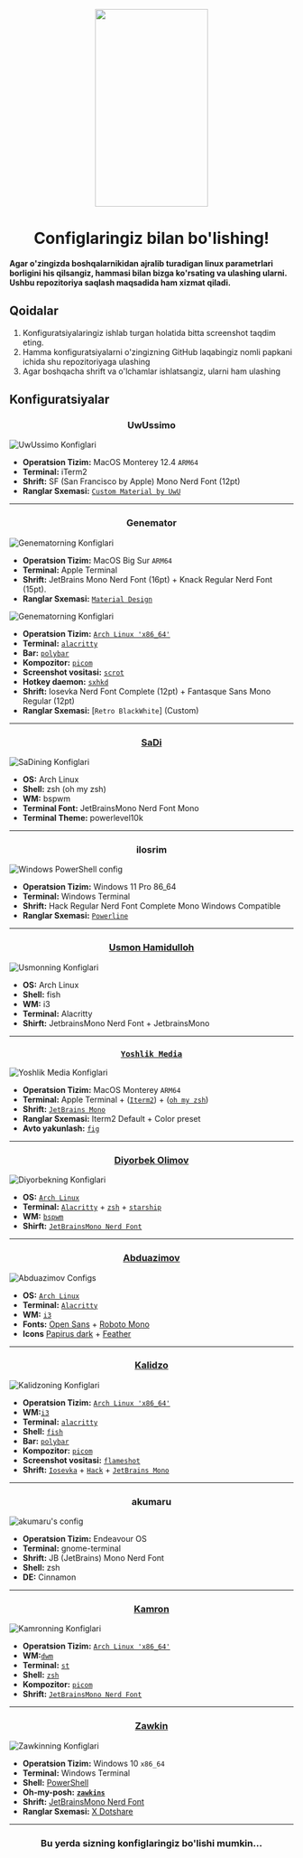 <p align="center"><a href="https://github.com/xinuxuz/configs" target="_blank"><img height="350" width="200" src="./assets/sudo.png"/></a></p>
<h1 align="center">Configlaringiz bilan bo'lishing!</h1>

**Agar o'zingizda boshqalarnikidan ajralib turadigan linux parametrlari borligini his qilsangiz, hammasi bilan bizga ko'rsating va ulashing ularni. Ushbu repozitoriya saqlash maqsadida ham xizmat qiladi.**

## Qoidalar

1. Konfiguratsiyalaringiz ishlab turgan holatida bitta screenshot taqdim eting.
2. Hamma konfiguratsiyalarni o'zingizning GitHub laqabingiz nomli papkani ichida shu repozitoriyaga ulashing
3. Agar boshqacha shrift va o'lchamlar ishlatsangiz, ularni ham ulashing

## Konfiguratsiyalar

<h3 align="center">UwUssimo</h3>

![UwUssimo Konfiglari](https://raw.githubusercontent.com/uwussimo/dots/cbb9c890ebf1f31fba60ee6eeec121dccb44e0df/desktop.png)

- **Operatsion Tizim:** MacOS Monterey 12.4 `ARM64`
- **Terminal:** iTerm2
- **Shrift:** SF (San Francisco by Apple) Mono Nerd Font (12pt)
- **Ranglar Sxemasi:** [`Custom Material by UwU`](https://github.com/uwussimo/dots/tree/cbb9c890ebf1f31fba60ee6eeec121dccb44e0df/data/rust/term)

<hr />

<h3 align="center">Genemator</h3>

![Genematorning Konfiglari](https://raw.githubusercontent.com/xinuxuz/configs/main/Genemator/screenshot.png)

- **Operatsion Tizim:** MacOS Big Sur `ARM64`
- **Terminal:** Apple Terminal
- **Shrift:** JetBrains Mono Nerd Font (16pt) + Knack Regular Nerd Font (15pt).
- **Ranglar Sxemasi:** [`Material Design`](https://github.com/MartinSeeler/iterm2-material-design)

![Genematorning Konfiglari](Genemator/BSPWM/screenshot.png)

- **Operatsion Tizim:** [`Arch Linux 'x86_64'`](https://archlinux.org/)
- **Terminal:** [`alacritty`](https://github.com/alacritty/alacritty)
- **Bar:** [`polybar`](https://github.com/polybar/polybar)
- **Kompozitor:** [`picom`](https://github.com/yshui/picom)
- **Screenshot vositasi:** [`scrot`](https://github.com/dreamer/scrot)
- **Hotkey daemon:** [`sxhkd`](https://github.com/baskerville/sxhkd)
- **Shrift:** Iosevka Nerd Font Complete (12pt) + Fantasque Sans Mono Regular (12pt)
- **Ranglar Sxemasi:** [`Retro BlackWhite`] (Custom)

<hr />

<h3 align="center"><a href="https://github.com/sad1go0" target="_blank">SaDi</a></h3>

![SaDining Konfiglari](sadi/assets/myterminal.png)

- **OS:** Arch Linux
- **Shell:** zsh (oh my zsh)
- **WM:** bspwm
- **Terminal Font:** JetBrainsMono Nerd Font Mono
- **Terminal Theme:** powerlevel10k

<hr />
<h3 align="center"><b>ilosrim</b></h3>
<img src="./ilosrim/PowerShell/win-neofetch.png" alt="Windows PowerShell config" align="center">

- **Operatsion Tizim:** Windows 11 Pro 86_64
- **Terminal:** Windows Terminal
- **Shrift:** Hack Regular Nerd Font Complete Mono Windows Compatible
- **Ranglar Sxemasi:** [`Powerline`](https://github.com/b-ryan/powerline-shell)

<hr />

<h3 align="center"><a href="https://github.com/UsmonHamidulloh" target="_blank">Usmon Hamidulloh</a></h3>

![Usmonning Konfiglari](usmon/assets/dots-i3.png)

- **OS:** Arch Linux
- **Shell:** fish
- **WM:** i3
- **Terminal:** Alacritty
- **Shirft:** JetbrainsMono Nerd Font + JetbrainsMono

<hr />

<h3 align="center"><a href="https://github.com/YoshlikMedia" target="_blank"><code>Yoshlik Media</code></a></h3>

![Yoshlik Media Konfiglari](YoshlikMedia/assets/screenshot.png)

- **Operatsion Tizim:** MacOS Monterey `ARM64`
- **Terminal:** Apple Terminal + ([`Iterm2`](https://iterm2.com/)) + ([`oh my zsh`](https://ohmyz.sh/))
- **Shrift:** [`JetBrains Mono`](https://www.jetbrains.com/lp/mono/)
- **Ranglar Sxemasi:** Iterm2 Default + Color preset
- **Avto yakunlash:** [`fig`](https://fig.io/)

<hr />

<h3 align="center"><a href="https://github.com/DiyorbekOlimov" target="_blank">Diyorbek Olimov</a></h3>

![Diyorbekning Konfiglari](diyorbek/bspwm.png)

- **OS:** [`Arch Linux`](https://archlinux.org/)
- **Terminal:** [`Alacritty`](https://github.com/alacritty/alacritty) + [`zsh`](https://www.zsh.org/) + [`starship`](https://starship.rs/)
- **WM:** [`bspwm`](https://github.com/baskerville/bspwm)
- **Shirft:** [`JetBrainsMono Nerd Font`](https://github.com/ryanoasis/nerd-fonts/tree/master/patched-fonts/JetBrainsMono)

<hr />

<h3 align="center"><a href="https://github.com/abdurakhman-uz" target="_blank">Abduazimov</a></h3>

![Abduazimov Configs](Abduazimov/assets/preview.png)

- **OS:** [`Arch Linux`](https://archlinux.org/)
- **Terminal:** [`Alacritty`](https://github.com/alacritty/alacritty)
- **WM:** [`i3`](https://github.com/baskerville/bspwm)
- **Fonts:** [Open Sans](https://fonts.google.com/specimen/Open+Sans#standard-styles) + [Roboto Mono](https://fonts.google.com/specimen/Roboto+Mono#standard-styles) 
- **Icons** [Papirus dark](https://github.com/PapirusDevelopmentTeam/papirus-icon-theme) + [Feather](https://github.com/AT-UI/feather-font/blob/master/src/fonts/feather.ttf)

<hr />

<h3 align="center"><a href="https://github.com/kalidzo" target="_blank">Kalidzo</a></h3>

![Kalidzoning Konfiglari](kalidzo/screen.png)

- **Operatsion Tizim:** [`Arch Linux 'x86_64'`](https://archlinux.org/)
- **WM:**[`i3`](https://i3wm.org/)
- **Terminal:** [`alacritty`](https://github.com/alacritty/alacritty)
- **Shell:** [`fish`](https://github.com/fish-shell/fish-shell)
- **Bar:** [`polybar`](https://github.com/polybar/polybar)
- **Kompozitor:** [`picom`](https://github.com/yshui/picom)
- **Screenshot vositasi:** [`flameshot`](https://archlinux.org/packages/community/x86_64/flameshot/)
- **Shrift:** [`Iosevka`](https://archlinux.org/packages/community/any/ttf-iosevka-nerd/) + [`Hack`](https://archlinux.org/packages/community/x86_64/powerline-fonts/) + [`JetBrains Mono`](https://github.com/ryanoasis/nerd-fonts/tree/master/patched-fonts/JetBrainsMono)

<hr />

<h3 align="center">akumaru</h3>

![akumaru's config](./akumaru/images/screen.png)

- **Operatsion Tizim:** Endeavour OS
- **Terminal:** gnome-terminal
- **Shrift:** JB (JetBrains) Mono Nerd Font
- **Shell:** zsh
- **DE:** Cinnamon

<hr />

<h3 align="center"><a href="https://github.com/mmkamron" target="_blank">Kamron</a></h3>

![Kamronning Konfiglari](kamron/screenshot.png)

- **Operatsion Tizim:** [`Arch Linux 'x86_64'`](https://archlinux.org/)
- **WM:**[`dwm`](https://dwm.suckless.org/)
- **Terminal:** [`st`](https://st.suckless.org/)
- **Shell:** [`zsh`](https://www.zsh.org/)
- **Kompozitor:** [`picom`](https://github.com/yshui/picom)
- **Shrift:** [`JetBrainsMono Nerd Font`](https://www.nerdfonts.com/)

<hr />

<h3 align="center"><a href="https://github.com/zawkindev" target="_blank">Zawkin</a></h3>

![Zawkinning Konfiglari](./zawkin/screen.png)

- **Operatsion Tizim:** Windows 10 `x86_64`
- **Terminal:** Windows Terminal
- **Shell:** [PowerShell](https://github.com/PowerShell/PowerShell)
- **Oh-my-posh:** <strong>[`zawkins`](./zawkin/PowerShell/zawkins.omp.json)</strong>
- **Shrift:** [JetBrainsMono Nerd Font](https://github.com/ryanoasis/nerd-fonts/tree/master/patched-fonts/JetBrainsMono) 
- **Ranglar Sxemasi:** [X Dotshare](https://github.com/lolcatnip/windows-terminal-x-dotshare)

<hr />
<h3 align="center">Bu yerda sizning konfiglaringiz bo'lishi mumkin...</h3>
